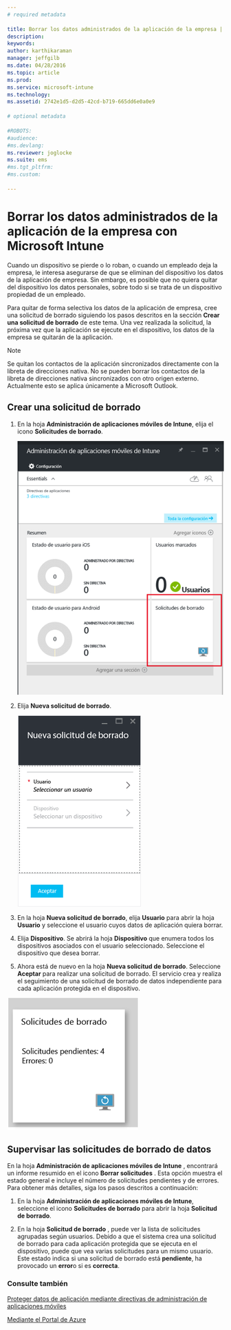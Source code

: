 ```yaml
---
# required metadata

title: Borrar los datos administrados de la aplicación de la empresa | Microsoft Intune
description:
keywords:
author: karthikaraman
manager: jeffgilb
ms.date: 04/28/2016
ms.topic: article
ms.prod:
ms.service: microsoft-intune
ms.technology:
ms.assetid: 2742e1d5-d2d5-42cd-b719-665dd6e0a0e9

# optional metadata

#ROBOTS:
#audience:
#ms.devlang:
ms.reviewer: joglocke
ms.suite: ems
#ms.tgt_pltfrm:
#ms.custom:

---
```


# Borrar los datos administrados de la aplicación de la empresa con Microsoft Intune
Cuando un dispositivo se pierde o lo roban, o cuando un empleado deja la empresa, le interesa asegurarse de que se eliminan del dispositivo los datos de la aplicación de empresa. Sin embargo, es posible que no quiera quitar del dispositivo los datos personales, sobre todo si se trata de un dispositivo propiedad de un empleado.

Para quitar de forma selectiva los datos de la aplicación de empresa, cree una solicitud de borrado siguiendo los pasos descritos en la sección **Crear una solicitud de borrado** de este tema.  Una vez realizada la solicitud, la próxima vez que la aplicación se ejecute en el dispositivo, los datos de la empresa se quitarán de la aplicación.
>[!NOTE]
> Se quitan los contactos de la aplicación sincronizados directamente con la libreta de direcciones nativa. No se pueden borrar los contactos de la libreta de direcciones nativa sincronizados con otro origen externo. Actualmente esto se aplica únicamente a Microsoft Outlook.



## Crear una solicitud de borrado

1.  En la hoja **Administración de aplicaciones móviles de Intune**, elija el icono **Solicitudes de borrado**.

    ![Captura de pantalla de la hoja Administración de aplicaciones móviles de Intune con el icono Resumen](../media/AppManagement/AzurePortal_MAM_WipeRequests.png)

2.  Elija **Nueva solicitud de borrado**.

    ![Captura de pantalla de la hoja Nueva solicitud de borrado](../media/AppManagement/AzurePortal_MAM_NewWipeRequest.png)

3.  En la hoja **Nueva solicitud de borrado**, elija **Usuario** para abrir la hoja **Usuario** y seleccione el usuario cuyos datos de aplicación quiera borrar.

4.  Elija **Dispositivo**.  Se abrirá la hoja **Dispositivo** que enumera todos los dispositivos asociados con el usuario seleccionado.  Seleccione el dispositivo que desea borrar.

5.  Ahora está de nuevo en la hoja **Nueva solicitud de borrado**. Seleccione **Aceptar** para realizar una solicitud de borrado. El servicio crea y realiza el seguimiento de una solicitud de borrado de datos independiente para cada aplicación protegida en el dispositivo.


![Captura de pantalla del icono Solicitudes de borrado ](../media/AppManagement/AzurePortal_MAM_WipeRequestsSummary.png)

## Supervisar las solicitudes de borrado de datos
En la hoja **Administración de aplicaciones móviles de Intune** , encontrará un informe resumido en el icono **Borrar solicitudes** .  Esta opción muestra el estado general e incluye el número de solicitudes pendientes y de errores. Para obtener más detalles, siga los pasos descritos a continuación:

1.  En la hoja **Administración de aplicaciones móviles de Intune**, seleccione el icono **Solicitudes de borrado** para abrir la hoja **Solicitud de borrado**.

2.  En la hoja **Solicitud de borrado** , puede ver la lista de solicitudes agrupadas según usuarios.  Debido a que el sistema crea una solicitud de borrado para cada aplicación protegida que se ejecuta en el dispositivo, puede que vea varias solicitudes para un mismo usuario.  Este estado indica si una solicitud de borrado está **pendiente**, ha provocado un **error**o si es **correcta**.

### Consulte también
[Proteger datos de aplicación mediante directivas de administración de aplicaciones móviles ](protect-app-data-using-mobile-app-management-policies-with-microsoft-intune.md)

[Mediante el Portal de Azure](azure-portal-for-microsoft-intune-mam-policies.md)


<!--HONumber=Jun16_HO2-->


